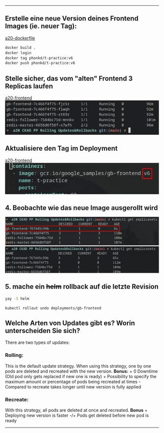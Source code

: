 ***

## Erstelle eine neue Version deines Frontend Images (ie. neuer Tag):

[a20-dockerfile](a20-dockerfile)

```bash
docker build .
docker login
docker tag phonkd/t-practice:v6
docker push phonkd/t-practice:v6
```

## Stelle sicher, das vom "alten" Frontend 3 Replicas laufen
[a20-frontend](a20-frontend.yml)
![](Pasted%20image%2020230803124732.png)
## Aktualisiere den Tag im Deployment
[a20-frontend](a20-frontend.yml)
![](Pasted%20image%2020230803124812.png)
## 4. Beobachte wie das neue Image ausgerollt wird
![](Pasted%20image%2020230803125040.png)
![](Pasted%20image%2020230803125058.png)
## 5. mache ein ~~helm~~ rollback auf die letzte Revision

```bash
yay -S helm
```

```
kubectl rollout undo deployments/gb-frontend
```

## Welche Arten von Updates gibt es? Worin unterscheiden Sie sich?

There are two types of updates:
### Rolling:
This is the default update strategy.
When using this strategy, one by one pods are deleted and recreated with the new version.
**Bonus:**
\+ 0 Downtime (Old pod only gets replaced if new one is ready)
\+ Possibility to specify the maximum amount or percentage of pods being recreated at times
\- Compared to recreate takes longer until new version is fully applied
### Recreate:
With this strategy, all pods are deleted at once and recreated.
**Bonus**
\+ Deploying new version is faster
\-/+ Pods get deleted before new pod is ready

---




